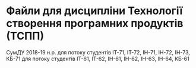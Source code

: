 # Файли для дисципліни Технології створення програмних продуктів (ТСПП) 

СумДУ
2018-19 н.р.
для потоку студентів ІТ-71, ІТ-72, ІН-71, ІН-72, ІН-73, КБ-71
для потоку студентів ІТ-61, ІТ-62, ІН-61, ІН-62, ІН-63, ІН-64, КБ-61

